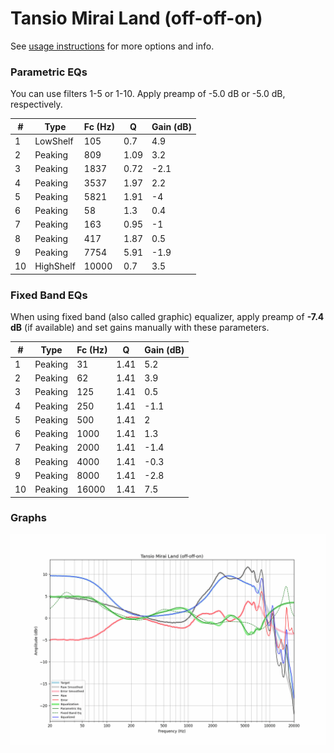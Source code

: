 # Tansio Mirai Land (off-off-on)
See [usage instructions](https://github.com/jaakkopasanen/AutoEq#usage) for more options and info.

### Parametric EQs
You can use filters 1-5 or 1-10. Apply preamp of -5.0 dB or -5.0 dB, respectively.

|   # | Type      |   Fc (Hz) |    Q |   Gain (dB) |
|-----|-----------|-----------|------|-------------|
|   1 | LowShelf  |       105 | 0.7  |         4.9 |
|   2 | Peaking   |       809 | 1.09 |         3.2 |
|   3 | Peaking   |      1837 | 0.72 |        -2.1 |
|   4 | Peaking   |      3537 | 1.97 |         2.2 |
|   5 | Peaking   |      5821 | 1.91 |        -4   |
|   6 | Peaking   |        58 | 1.3  |         0.4 |
|   7 | Peaking   |       163 | 0.95 |        -1   |
|   8 | Peaking   |       417 | 1.87 |         0.5 |
|   9 | Peaking   |      7754 | 5.91 |        -1.9 |
|  10 | HighShelf |     10000 | 0.7  |         3.5 |

### Fixed Band EQs
When using fixed band (also called graphic) equalizer, apply preamp of **-7.4 dB** (if available) and set gains manually with these parameters.

|   # | Type    |   Fc (Hz) |    Q |   Gain (dB) |
|-----|---------|-----------|------|-------------|
|   1 | Peaking |        31 | 1.41 |         5.2 |
|   2 | Peaking |        62 | 1.41 |         3.9 |
|   3 | Peaking |       125 | 1.41 |         0.5 |
|   4 | Peaking |       250 | 1.41 |        -1.1 |
|   5 | Peaking |       500 | 1.41 |         2   |
|   6 | Peaking |      1000 | 1.41 |         1.3 |
|   7 | Peaking |      2000 | 1.41 |        -1.4 |
|   8 | Peaking |      4000 | 1.41 |        -0.3 |
|   9 | Peaking |      8000 | 1.41 |        -2.8 |
|  10 | Peaking |     16000 | 1.41 |         7.5 |

### Graphs
![](./Tansio%20Mirai%20Land%20(off-off-on).png)
